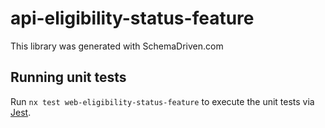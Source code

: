 
# api-eligibility-status-feature

This library was generated with SchemaDriven.com

## Running unit tests

Run `nx test web-eligibility-status-feature` to execute the unit tests via [Jest](https://jestjs.io).

